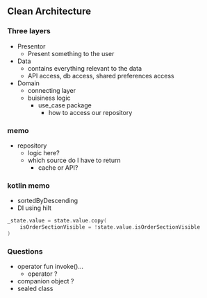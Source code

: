 ## Clean Architecture

### Three layers
- Presentor
  - Present something to the user
- Data
  - contains everything relevant to the data
  - API access, db access, shared preferences access
- Domain
  - connecting layer
  - buisiness logic
    - use_case package
      - how to access our repository

### memo
- repository
  - logic here?
  - which source do I have to return
    - cache or API?
  
### kotlin memo
- sortedByDescending
- DI using hilt


```kotlin
_state.value = state.value.copy(
    isOrderSectionVisible = !state.value.isOrderSectionVisible
)
```


### Questions
- operator fun invoke()...
  - operator ?
- companion object ?
- sealed class

